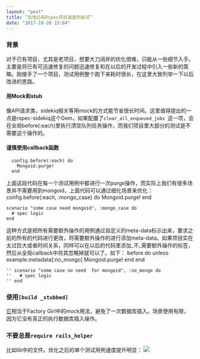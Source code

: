```yaml
---
layout: "post"
title: “加快已有Rspec项目速度的尝试”
date: "2017-10-26 15:04"
---
```


### 背景
对于已有项目，尤其是老项目，想要大刀阔斧的优化很难，只能从一些细节入手。主要是将已有可迅速修复的问题迅速修复和在以后的开发过程中引入一些新的策略。刚接手了一个项目，测试用例整个跑下来耗时很长，在这里大致列举一下以后改进的思路。


#### 用Mock和stub
像API请求类，sidekiq相关等用mock的方式能节省很长时间。这里值得提出的一点是rspec-sidekiq这个Gem，如果配置了`clear_all_enqueued_jobs `这一项，会在全局before(:each)里执行清空队列任务操作，而我们项目里大部分的测试是不需要这个操作的。

#### 谨慎使用callback函数
	  config.before(:each) do
	    Mongoid.purge!
	  end

上面这段代码在每一个测试用例中都进行一次purge操作，而实际上我们有很多场景并不需要用到mongoid，上面代码可以通过细化场景来优化：
	config.before(:each, :mongo_case) do
	  Mongoid.purge!
	end
	
	scenario "some case need mongoid", :mongo_case do
	  # spec logic
	end

这种方式是把所有需要额外操作的用例通过自定义的meta-data标示出来，要求之前的所有的代码进行更改，将需要额外操作的进行添加meta-data。如果项目实在太过巨大或者时间关系，同样可以在以后的代码里添加\_不\_需要额外操作的标签，然后从全局callback中将其忽略掉就可以了。如下：
	 before do
	  unless example.metadata[:no_mongo]
	    Mongoid.purge!
	  end
	end
	
	'' scenario "some case no need  for mongoid", :no_mongo do
	''   # spec logic
	'' end

### 使用`[build _stubbed] `
[它][1]相当于Factory Girl中的mock用法，避免了一次数据库插入。场景使用有限，因为它没有真正的执行数据库插入操作。

### 不要总是`require rails_helper `
比如lib中的文件。优化之后的单个测试用例速度提升明显：
![][image-1]






[1]:	(https://robots.thoughtbot.com/use-factory-girls-build-stubbed-for-a-faster-test)

[image-1]:	http://7xj6xc.com1.z0.glb.clouddn.com/WechatIMG3.jpeg